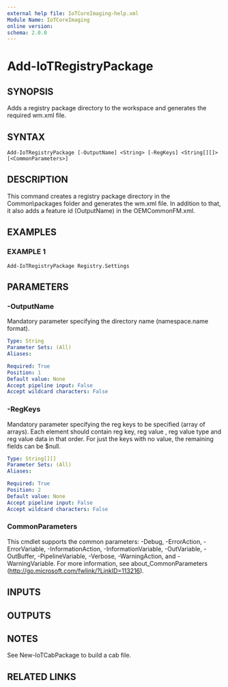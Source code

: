 ```yaml
---
external help file: IoTCoreImaging-help.xml
Module Name: IoTCoreImaging
online version:
schema: 2.0.0
---
```


# Add-IoTRegistryPackage

## SYNOPSIS
Adds a registry package directory to the workspace and generates the required wm.xml file.

## SYNTAX

```
Add-IoTRegistryPackage [-OutputName] <String> [-RegKeys] <String[][]> [<CommonParameters>]
```

## DESCRIPTION
This command creates a registry package directory in the Common\packages folder and generates the wm.xml file.
In addition to that, it also adds a feature id (OutputName) in the OEMCommonFM.xml.

## EXAMPLES

### EXAMPLE 1
```
Add-IoTRegistryPackage Registry.Settings
```

## PARAMETERS

### -OutputName
Mandatory parameter specifying the directory name (namespace.name format).

```yaml
Type: String
Parameter Sets: (All)
Aliases:

Required: True
Position: 1
Default value: None
Accept pipeline input: False
Accept wildcard characters: False
```

### -RegKeys
Mandatory parameter specifying the reg keys to be specified (array of arrays).
Each element should contain reg key, reg value , reg value type and reg value data in that order.
For just the keys with no value, the remaining fields can be $null.

```yaml
Type: String[][]
Parameter Sets: (All)
Aliases:

Required: True
Position: 2
Default value: None
Accept pipeline input: False
Accept wildcard characters: False
```

### CommonParameters
This cmdlet supports the common parameters: -Debug, -ErrorAction, -ErrorVariable, -InformationAction, -InformationVariable, -OutVariable, -OutBuffer, -PipelineVariable, -Verbose, -WarningAction, and -WarningVariable.
For more information, see about_CommonParameters (http://go.microsoft.com/fwlink/?LinkID=113216).

## INPUTS

## OUTPUTS

## NOTES
See New-IoTCabPackage to build a cab file.

## RELATED LINKS
